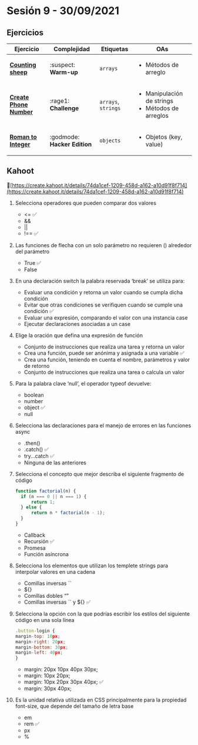 # Sesión 9 - 30/09/2021

## Ejercicios

| Ejercicio                                                        | Complejidad                    | Etiquetas                    | OAs                                                                               |
| ---------------------------------------------------------------- | ------------------------------ | ---------------------------- | --------------------------------------------------------------------------------- |
| [**Counting sheep**](counting-sheep/README.md) | :suspect: **Warm-up** | `arrays` | <ul><li> Métodos de arreglo </li></ul>  |
| [**Create Phone Number**](create-phone-number/README.md) | :rage1: **Challenge** | `arrays`, `strings` | <ul><li>Manipulación de strings</li><li>Métodos de arreglos</li></ul>  |
| [**Roman to Integer**](roman-to-integer/README.md) | :godmode: **Hacker Edition** | `objects` | <ul><li>Objetos (key, value)</li></ul>  |

## Kahoot

🔗[https://create.kahoot.it/details/74da1cef-1209-458d-a162-a10d91f8f714](https://create.kahoot.it/details/74da1cef-1209-458d-a162-a10d91f8f714)

1. Selecciona operadores que pueden comparar dos valores

    - <= ✅
    - &&
    - ||
    - !== ✅

2. Las funciones de flecha con un solo parámetro no requieren () alrededor del parámetro

    - True ✅
    - False

3. En una declaración switch la palabra reservada ‘break’ se utiliza para:

    - Evaluar una condición y retorna un valor cuando se cumpla dicha condición
    - Evitar que otras condiciones se verifiquen cuando se cumple una condición ✅
    - Evaluar una expresión, comparando el valor con una instancia case
    - Ejecutar declaraciones asociadas a un case

4. Elige la oración que defina una expresión de función

    - Conjunto de instrucciones que realiza una tarea y retorna un valor
    - Crea una función, puede ser anónima y asignada a una variable ✅
    - Crea una función, teniendo en cuenta el nombre, parámetros y valor de retorno
    - Conjunto de instrucciones que realiza una tarea o calcula un valor

5. Para la palabra clave ‘null’, el operador typeof devuelve:

    - boolean
    - number
    - object ✅
    - null

6. Selecciona las declaraciones para el manejo de errores en las funciones async

    - .then()
    - .catch() ✅
    - try...catch ✅
    - Ninguna de las anteriores

7. Selecciona el concepto que mejor describa el siguiente fragmento de código

    ```js
    function factorial(n) {
      if (n === 0 || n === 1) {
          return 1;
      } else {
          return n * factorial(n - 1);
      }
    }
    ```

    - Callback
    - Recursión ✅
    - Promesa
    - Función asíncrona

8. Selecciona los elementos que utilizan los templete strings para interpolar valores en una cadena

    - Comillas inversas ``
    - ${}
    - Comillas dobles “”
    - Comillas inversas `` y ${} ✅

9. Selecciona la opción con la que podrías escribir los estilos del siguiente código en una sola línea

    ```js
    .button-login {
    margin-top: 10px;
    margin-right: 20px;
    margin-bottom: 30px;
    margin-left: 40px;
    }
    ```

    - margin: 20px 10px 40px 30px;
    - margin: 10px 20px;
    - margin: 10px 20px 30px 40px; ✅
    - margin: 30px 40px;

10. Es la unidad relativa utilizada en CSS principalmente para la propiedad font-size, que depende del tamaño de letra base
    - em
    - rem ✅
    - px
    - %
